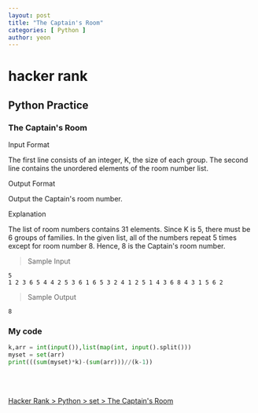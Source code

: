 ```yaml
---
layout: post
title: "The Captain's Room"
categories: [ Python ]
author: yeon
---
```


# hacker rank

## Python Practice
### The Captain's Room

Input Format

The first line consists of an integer, K, the size of each group.
The second line contains the unordered elements of the room number list.



Output Format

Output the Captain's room number.

Explanation

The list of room numbers contains 31 elements. Since K is 5, there must be 6 groups of families. In the given list, all of the numbers repeat 5 times except for room number 8. 
Hence, 8 is the Captain's room number.

> Sample Input
~~~
5
1 2 3 6 5 4 4 2 5 3 6 1 6 5 3 2 4 1 2 5 1 4 3 6 8 4 3 1 5 6 2 
~~~

> Sample Output
~~~
8
~~~

### My code
```python
k,arr = int(input()),list(map(int, input().split()))
myset = set(arr)
print(((sum(myset)*k)-(sum(arr)))//(k-1))

```

<br>
<br>

[Hacker Rank > Python > set > The Captain's Room ](https://www.hackerrank.com/challenges/py-the-captains-room/problem)